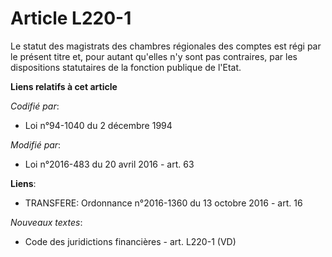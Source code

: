 # Article L220-1

Le statut des magistrats des chambres régionales des comptes est régi par le présent titre et, pour autant qu'elles n'y sont
pas contraires, par les dispositions statutaires de la fonction publique de l'Etat.

**Liens relatifs à cet article**

_Codifié par_:

  - Loi n°94-1040 du 2 décembre 1994

_Modifié par_:

  - Loi n°2016-483 du 20 avril 2016 - art. 63

**Liens**:

  - TRANSFERE: Ordonnance n°2016-1360 du 13 octobre 2016 - art. 16

_Nouveaux textes_:

  - Code des juridictions financières - art. L220-1 (VD)
